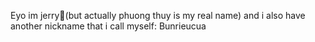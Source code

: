  Eyo im jerry🤶(but actually phuong thuy is my real name)
 and i also have another nickname that i call myself: Bunrieucua 
<!---
PT-029907/PT-029907 is a ✨ special ✨ repository because its `README.md` (this file) appears on your GitHub profile.
You can click the Preview link to take a look at your changes.
--->
